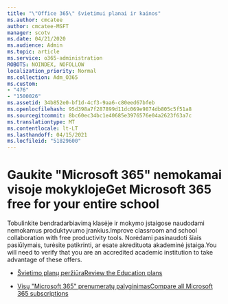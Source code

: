 ```yaml
---
title: "\"Office 365\" švietimui planai ir kainos"
ms.author: cmcatee
author: cmcatee-MSFT
manager: scotv
ms.date: 04/21/2020
ms.audience: Admin
ms.topic: article
ms.service: o365-administration
ROBOTS: NOINDEX, NOFOLLOW
localization_priority: Normal
ms.collection: Adm_O365
ms.custom:
- "476"
- "1500026"
ms.assetid: 34b852e0-bf1d-4cf3-9aa6-c80eed67bfeb
ms.openlocfilehash: 95d398a7f287899d11dc069e9874db805c5f51a8
ms.sourcegitcommit: 8bc60ec34bc1e40685e3976576e04a2623f63a7c
ms.translationtype: MT
ms.contentlocale: lt-LT
ms.lasthandoff: 04/15/2021
ms.locfileid: "51829600"
---
```

# <a name="get-microsoft-365-free-for-your-entire-school"></a><span data-ttu-id="fbc75-102">Gaukite "Microsoft 365" nemokamai visoje mokykloje</span><span class="sxs-lookup"><span data-stu-id="fbc75-102">Get Microsoft 365 free for your entire school</span></span>

<span data-ttu-id="fbc75-103">Tobulinkite bendradarbiavimą klasėje ir mokymo įstaigose naudodami nemokamus produktyvumo įrankius.</span><span class="sxs-lookup"><span data-stu-id="fbc75-103">Improve classroom and school collaboration with free productivity tools.</span></span> <span data-ttu-id="fbc75-104">Norėdami pasinaudoti šiais pasiūlymais, turėsite patikrinti, ar esate akredituota akademinė įstaiga.</span><span class="sxs-lookup"><span data-stu-id="fbc75-104">You will need to verify that you are an accredited academic institution to take advantage of these offers.</span></span>
  
- [<span data-ttu-id="fbc75-105">Švietimo planų peržiūra</span><span class="sxs-lookup"><span data-stu-id="fbc75-105">Review the Education plans</span></span>](https://products.office.com/academic/compare-office-365-education-plans)

- [<span data-ttu-id="fbc75-106">Visų "Microsoft 365" prenumeratų palyginimas</span><span class="sxs-lookup"><span data-stu-id="fbc75-106">Compare all Microsoft 365 subscriptions</span></span>](https://products.office.com/business/compare-more-office-365-for-business-plans)